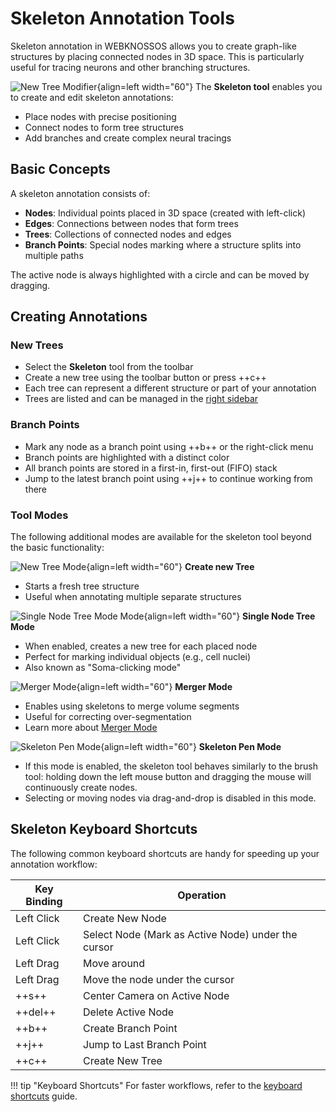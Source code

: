 # Skeleton Annotation Tools

Skeleton annotation in WEBKNOSSOS allows you to create graph-like structures by placing connected nodes in 3D space. This is particularly useful for tracing neurons and other branching structures.

![New Tree Modifier](../ui/images/skeleton-tool.jpg){align=left width="60"} 
The **Skeleton tool** enables you to create and edit skeleton annotations:

- Place nodes with precise positioning
- Connect nodes to form tree structures
- Add branches and create complex neural tracings

## Basic Concepts

A skeleton annotation consists of:

- **Nodes**: Individual points placed in 3D space (created with left-click)
- **Edges**: Connections between nodes that form trees
- **Trees**: Collections of connected nodes and edges
- **Branch Points**: Special nodes marking where a structure splits into multiple paths

The active node is always highlighted with a circle and can be moved by dragging.


## Creating Annotations

### New Trees
- Select the **Skeleton** tool from the toolbar
- Create a new tree using the toolbar button or press ++c++
- Each tree can represent a different structure or part of your annotation
- Trees are listed and can be managed in the [right sidebar](trees_list.md)

### Branch Points
- Mark any node as a branch point using ++b++ or the right-click menu
- Branch points are highlighted with a distinct color
- All branch points are stored in a first-in, first-out (FIFO) stack
- Jump to the latest branch point using ++j++ to continue working from there

### Tool Modes

The following additional modes are available for the skeleton tool beyond the basic functionality:

![New Tree Mode](./images/new-tree-modifier.jpg){align=left width="60"} 
**Create new Tree**

- Starts a fresh tree structure
- Useful when annotating multiple separate structures

![Single Node Tree Mode Mode](./images/single-node-tree-mode-modifier.jpg){align=left width="60"} 
**Single Node Tree Mode**

- When enabled, creates a new tree for each placed node
- Perfect for marking individual objects (e.g., cell nuclei)
- Also known as "Soma-clicking mode"

![Merger Mode](./images/merger-mode-modifier.jpg){align=left width="60"} 
**Merger Mode**

- Enables using skeletons to merge volume segments
- Useful for correcting over-segmentation
- Learn more about [Merger Mode](../proofreading/merger_mode.md)


![Skeleton Pen Mode](./images/pen-mode-modifier.jpg){align=left width="60"} 
**Skeleton Pen Mode**

- If this mode is enabled, the skeleton tool behaves similarly to the brush tool: holding down the left mouse button and dragging the mouse will continuously create nodes.
- Selecting or moving nodes via drag-and-drop is disabled in this mode.


## Skeleton Keyboard Shortcuts 

The following common keyboard shortcuts are handy for speeding up your annotation workflow:

| Key Binding | Operation                                          |
| ----------- | -------------------------------------------------- |
| Left Click  | Create New Node                                    |
| Left Click  | Select Node (Mark as Active Node) under the cursor |
| Left Drag   | Move around                                        |
| Left Drag   | Move the node under the cursor                     |
| ++s++           | Center Camera on Active Node                       |
| ++del++         | Delete Active Node                                 |
| ++b++           | Create Branch Point                                |
| ++j++           | Jump to Last Branch Point                          |
| ++c++           | Create New Tree                                    |

!!! tip "Keyboard Shortcuts"
    For faster workflows, refer to the [keyboard shortcuts](../ui/keyboard_shortcuts.md) guide.
